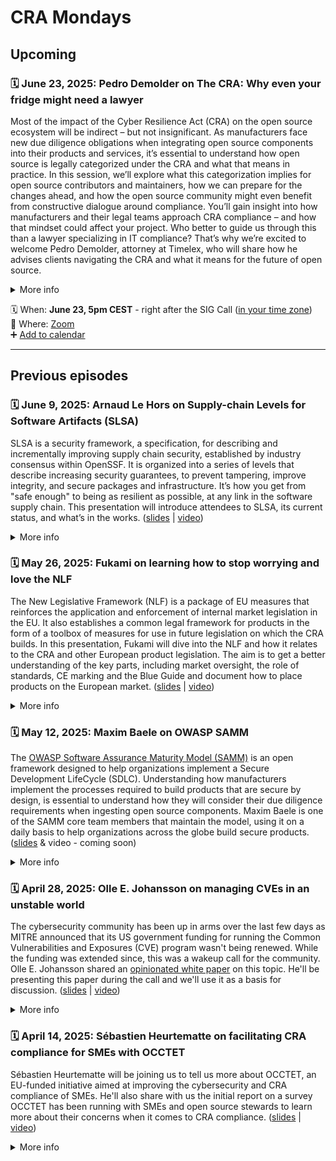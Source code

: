 # CRA Mondays

## Upcoming

<a name="episode-6"></a>
### 🗓️ June 23, 2025: Pedro Demolder on The CRA: Why even your fridge might need a lawyer

Most of the impact of the Cyber Resilience Act (CRA) on the open source ecosystem will be indirect – but not insignificant. As manufacturers face new due diligence obligations when integrating open source components into their products and services, it’s essential to understand how open source is legally categorized under the CRA and what that means in practice.
In this session, we’ll explore what this categorization implies for open source contributors and maintainers, how we can prepare for the changes ahead, and how the open source community might even benefit from constructive dialogue around compliance. You’ll gain insight into how manufacturers and their legal teams approach CRA compliance – and how that mindset could affect your project.
Who better to guide us through this than a lawyer specializing in IT compliance? That’s why we’re excited to welcome Pedro Demolder, attorney at Timelex, who will share how he advises clients navigating the CRA and what it means for the future of open source.

<details>
<summary>More info</summary>

**Key-points**
- The CRA as a category of legislation
- The importance of the CRA for businesses
- The role of components, including open source, under the CRA
- Due diligence obligations for manufacturers
- Conformity assessments and security attestations
 
**Bio:** Pedro Demolder is an IP/IT and data protection lawyer at Timelex. He assists both SMEs and multinationals with GDPR and Data Act compliance, performing audits and helping implement legal requirements into daily operations, systems, and processes. He regularly advises on complex matters at the intersection of technology law and other domains, such as online platforms, product manufacturing, and HR. Pedro is well-versed in drafting information notices for a wide range of target audiences and negotiating data processing, data exchange, and data sharing agreements.
Pedro also advises clients on all aspects of cybersecurity, including the legal, technical, operational, and organisational dimensions of information security. He supports the setup of compliance frameworks, breach notification procedures, and contingency planning. In addition, he provides trainings on data protection and cybersecurity obligations, ensuring that legal requirements are understood and embedded in practice.

</details>

 🗓️ When: **June 23, 5pm CEST** - right after the SIG Call ([in your time zone](https://www.timeanddate.com/worldclock/fixedtime.html?iso=2025-06-23T15:00:00.000Z&msg=CRA%20Mondays))\
 📍 Where: [Zoom](https://eclipse.zoom.us/j/4904674754?omn=89584971434&jst=3)\
 ➕ [Add to calendar](https://calendar.google.com/calendar/event?action=TEMPLATE&tmeid=NGo1YWhzZ3YydG1rb2dmZzVrcGcxZnEzdGpfMjAyNTA2MjNUMTUwMDAwWiBjXzdkYjhlM2YxM2M0ZmFjOTg0MTAzOTE4YTk3YzcwNGJiMWQ2MTlkYTBmZGI2NmQzM2YxNzQ3ODQ5YjYwMjBhZWFAZw&tmsrc=c_7db8e3f13c4fac984103918a97c704bb1d619da0fdb66d33f1747849b6020aea%40group.calendar.google.com)

---

## Previous episodes

<a name="episode-5"></a>
### 🗓️ June 9, 2025: Arnaud Le Hors on Supply-chain Levels for Software Artifacts (SLSA)

SLSA is a security framework, a specification, for describing and incrementally improving supply chain security, established by industry consensus within OpenSSF. It is organized into a series of levels that describe increasing security guarantees, to prevent tampering, improve integrity, and secure packages and infrastructure. It’s how you get from "safe enough" to being as resilient as possible, at any link in the software supply chain. This presentation will introduce attendees to SLSA, its current status, and what’s in the works. ([slides](2025-06-09-ArnaudLeHors.pdf) | [video](https://youtu.be/5t9EGPTll64))

<details>
<summary>More info</summary>
 
**Bio:** Arnaud Le Hors is Senior Technical Staff Member of Open Technologies at IBM, working on a range of technologies with a primary focus on Open Source supply chain security and AI. He has been working on standards and open source for over 30 years. Arnaud was editor of several key web specifications including HTML and DOM and was a pioneer of open source with the release of libXpm in 1990. Arnaud is the main representative for IBM at W3C and INCITS, Co-Chair of the LF AI & Data Generative AI Commons, a member of the OpenSSF Technical Advisory Committee.

</details>


<a name="episode-4"></a>
### 🗓️ May 26, 2025: Fukami on learning how to stop worrying and love the NLF
The New Legislative Framework (NLF) is a package of EU measures that reinforces the application and enforcement of internal market legislation in the EU. It also establishes a common legal framework for products in the form of a toolbox of measures for use in future legislation on which the CRA builds. In this presentation, Fukami will dive into the NLF and how it relates to the CRA and other European product legislation. The aim is to get a better understanding of the key parts, including market oversight, the role of standards, CE marking and the Blue Guide and document how to place products on the European market.
([slides](2025-05-26-Fukami.pdf) | [video](https://youtu.be/7CbHwsKVD80))

<details>
<summary>More info</summary>
 
Bio: [Fukami](https://www.linkedin.com/in/fukami/) lives in Brussels and works for the OpenSSF as EU Policy Advisor. He is member of ETSI, the CRA EG on behalf of OpenSSF and in JTC13/WG9.

</details>


<a name="episode-3"></a>
### 🗓️ May 12, 2025: Maxim Baele on OWASP SAMM
The [OWASP Software Assurance Maturity Model (SAMM)](https://owasp.org/www-project-samm/) is an open framework designed to help organizations implement a Secure Development LifeCycle (SDLC). 
Understanding how manufacturers implement the processes required to build products that are secure by design, is essential to understand how they will consider their due diligence requirements when ingesting open source components. 
Maxim Baele is one of the SAMM core team members that maintain the model, using it on a daily basis to help organizations across the globe build secure products.
([slides](2025-05-12-maxim-baele.pdf) & video - coming soon)

<details>
<summary>More info</summary>

[Maxim Baele](https://www.linkedin.com/in/maximbaele/) is an experienced cybersecurity consultant specializing in product and application security​, with a background in Linux system engineering, security architecture, and automation​.
He spends his days coaching organizations in building secure products and implementing cybersecurity strategies​, while spending many of his evenings contributing to OWASP as a liaison, as a board member for OWASP BE and a core team member of the OWASP SAMM project.
 
</details>

<a name="episode-2"></a>
### 🗓️ April 28, 2025: Olle E. Johansson on managing CVEs in an unstable world
The cybersecurity community has been up in arms over the last few days as MITRE announced that its US government funding for running the Common Vulnerabilities and Exposures (CVE) program wasn't being renewed. While the funding was extended since, this was a wakeup call for the community. Olle E. Johansson shared an [opinionated white paper](https://docs.google.com/document/d/1u6yPlCla7SO6YuHakjvmcGtcEmHdp-NANaqpTDTA7Q0/edit?usp=sharing) on this topic. He'll be presenting this paper during the call and we'll use it as a basis for discussion.
([slides](2025-04-28-olle-e-johnansson.pdf) | [video](https://youtu.be/zSsGLJTgWvU?si=11oIsKc8ac43pH5M))

<details>
<summary>More info</summary>

This talk will cover a proposal for a globally coordinated platform for vulnerability reporting that ensures transparency, strengthens manufacturer accountability, and enables trusted third-party data enrichment. As cybersecurity regulations for connected products advance worldwide, the current model—primarily funded by a single state and dependent on unaffiliated third parties for critical data—faces limitations in scalability and neutrality. A new approach is needed: one that gives manufacturers control over submitted data, integrates independent data providers, and is governed and funded by a diverse coalition of global stakeholders. The session will explore how such a system can enhance trust, regulatory alignment, and security for both users and industry.

**Olle E.Johanson** is an experienced and appreciated speaker, teacher as well as an Open Source developer and consultant. He is currently project lead for OWASP Project Koala- developing the Transparency Exchange API (TEA), member of the CycloneDX industry working group, the OWASP SBOM Forum, co-founder of SBOMEurope.eu and a leader for the DNS TAPIR Open Source project. While not trying to save the world with SBOMs, he is helping clients with the journey towards CRA compliance as a consultant in his company Edvina AB.
  
#### References 
 - *A call for action: The path towards a global platform for vulnerability reporting*. [This document](https://docs.google.com/document/d/1u6yPlCla7SO6YuHakjvmcGtcEmHdp-NANaqpTDTA7Q0/edit?usp=sharing) is the base for the discussion
 
</details>

<a name="episode-1"></a>
### 🗓️ April 14, 2025: Sébastien Heurtematte on facilitating CRA compliance for SMEs with OCCTET

Sébastien Heurtematte will be joining us to tell us more about OCCTET, an EU-funded initiative aimed at improving the cybersecurity and CRA compliance of SMEs. He'll also share with us the initial report on a survey OCCTET has been running with SMEs and open source stewards to learn more about their concerns when it comes to CRA compliance.
([slides](./2025-04-14-sebastien-heurtematte.pdf) | [video](https://www.youtube.com/watch?v=1CWy55AhEnc))

<details>
<summary>More info</summary>

**Sébastien Heurtematte**, member of the Eclipse Foundation, is the coordinator of the OCCTET project, leading a consortium of 7 partners across Europe working to make Cyber Resilience Act (CRA) compliance simpler and more accessible for SMEs. With a strong technical background in open source, release engineering, and supply chain, he brings years of experience simplifying complex processes and addressing security challenges. Passionate about collaboration and accessibility, he focuses on making CRA compliance practical and approachable for both open source projects and SMEs.

#### References
- [OCCTET Website](https://occtet.eu/)
- [European Cybersecurity Competence Centre and Network](https://cybersecurity-centre.europa.eu/index_en)
 
</details>
